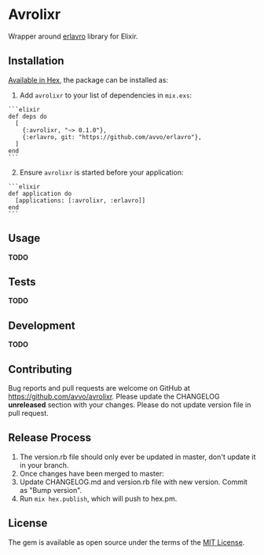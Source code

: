 # Avrolixr

Wrapper around [erlavro](https://github.com/avvo/erlavro) library for Elixir.

## Installation

[Available in Hex](https://hex.pm/packages/avrolixr), the package can be installed as:

  1. Add `avrolixr` to your list of dependencies in `mix.exs`:

    ```elixir
    def deps do
      [
        {:avrolixr, "~> 0.1.0"},
        {:erlavro, git: "https://github.com/avvo/erlavro"},
      ]
    end
    ```

  2. Ensure `avrolixr` is started before your application:

    ```elixir
    def application do
      [applications: [:avrolixr, :erlavro]]
    end
    ```

## Usage

**TODO**

## Tests

**TODO**

## Development

**TODO**

## Contributing

Bug reports and pull requests are welcome on GitHub at
https://github.com/avvo/avrolixr. Please update the CHANGELOG
**unreleased** section with your changes. Please do not update version file in
pull request.

## Release Process

1. The version.rb file should only ever be updated in master, don't update it in your branch.
2. Once changes have been merged to master:
3. Update CHANGELOG.md and version.rb file with new version. Commit as "Bump version".
4. Run `mix hex.publish`, which will push to hex.pm.

## License

The gem is available as open source under the terms of the
[MIT License](http://opensource.org/licenses/MIT).
